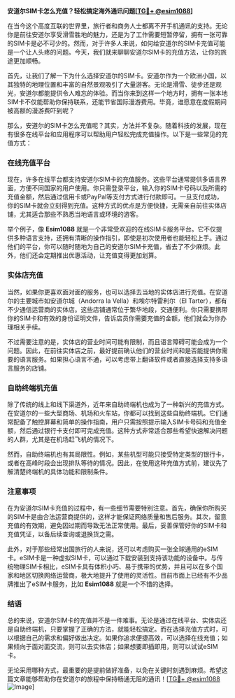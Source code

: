 **安道尔SIM卡怎么充值？轻松搞定海外通讯问题[[TG💪+ @esim1088](https://t.me/s/esim1088)]**

在当今这个高度互联的世界里，旅行者和商务人士都离不开手机通讯的支持。无论你是前往安道尔享受滑雪胜地的魅力，还是为了工作需要短暂停留，拥有一张可靠的SIM卡是必不可少的。然而，对于许多人来说，如何给安道尔的SIM卡充值可能是一个让人头疼的问题。今天，我们就来聊聊安道尔SIM卡的充值方法，让你的旅途更加顺畅。

首先，让我们了解一下为什么选择安道尔的SIM卡。安道尔作为一个欧洲小国，以其独特的地理位置和丰富的自然景观吸引了大量游客。无论是滑雪、徒步还是观光，安道尔都能提供令人难忘的体验。而当你来到这样一个地方时，拥有一张本地SIM卡不仅能帮助你保持联系，还能节省国际漫游费用。毕竟，谁愿意在度假期间被高额的漫游费吓到呢？

那么，安道尔的SIM卡怎么充值呢？其实，方法并不复杂。随着科技的发展，现在有很多在线平台和应用程序可以帮助用户轻松完成充值操作。以下是一些常见的充值方式：

### 在线充值平台

现在，许多在线平台都支持安道尔SIM卡的充值服务。这些平台通常提供多语言界面，方便不同国家的用户使用。你只需登录平台，输入你的SIM卡号码以及所需的充值金额，然后通过信用卡或PayPal等支付方式进行付款即可。一旦支付成功，你的SIM卡就会立刻得到充值。这种方式的优点是方便快捷，无需亲自前往实体店铺，尤其适合那些不熟悉当地语言或环境的游客。

举个例子，像 **Esim1088** 就是一个非常受欢迎的在线SIM卡服务平台。它不仅提供多种语言支持，还拥有清晰的操作指引，即使是初次使用者也能轻松上手。通过他们的平台，你可以随时随地为自己的安道尔SIM卡充值，省去了不少麻烦。此外，他们还会定期推出优惠活动，让充值变得更加划算。

### 实体店充值

当然，如果你更喜欢面对面的服务，也可以选择去当地的实体店进行充值。在安道尔的主要城市如安道尔城（Andorra la Vella）和埃尔特雷利尔（El Tarter），都有不少通信运营商的实体店。这些店铺通常位于繁华地段，交通便利。你只需要携带你的SIM卡和有效的身份证明文件，告诉店员你需要充值的金额，他们就会为你办理相关手续。

不过需要注意的是，实体店的营业时间可能有限制，而且语言障碍可能会成为一个问题。因此，在前往实体店之前，最好提前确认他们的营业时间和是否能提供你需要的语言服务。如果担心语言不通，可以考虑带上翻译软件或者直接选择支持多语言服务的店铺。

### 自助终端机充值

除了传统的线上和线下渠道外，近年来自助终端机也成为了一种新兴的充值方式。在安道尔的一些大型商场、机场和火车站，你都可以找到这些自助终端机。它们通常配备了触控屏幕和简单的操作指南，用户只需按照提示输入SIM卡号码和充值金额，然后通过银行卡支付即可完成充值。这种方式非常适合那些希望快速解决问题的人群，尤其是在机场赶飞机的情况下。

然而，自助终端机也有其局限性。例如，某些机型可能只接受特定类型的银行卡，或者在高峰时段会出现排队等待的情况。因此，在使用这种充值方式前，建议先了解清楚终端机的具体功能和限制条件。

### 注意事项

在为安道尔SIM卡充值的过程中，有一些细节需要特别注意。首先，确保你所购买的SIM卡是由合法运营商提供的，这样才能保证网络质量和售后服务。其次，留意充值的有效期，避免因过期而导致无法正常使用。最后，妥善保管好你的SIM卡和充值凭证，以备后续查询或退换货之需。

此外，对于那些经常出国旅行的人来说，还可以考虑购买一张全球通用的eSIM卡。eSIM卡是一种虚拟SIM卡，可以通过下载安装到支持该功能的设备中。与传统物理SIM卡相比，eSIM卡具有体积小巧、易于携带的优势，并且可以在多个国家和地区切换网络运营商，极大地提升了使用的灵活性。目前市面上已经有不少品牌推出了eSIM卡服务，比如 **Esim1088** 就是一个不错的选择。

### 结语

总的来说，安道尔SIM卡的充值并不是一件难事。无论是通过在线平台、实体店还是自助终端机，只要掌握了正确的方法，就能轻松搞定。而在选择充值方式时，可以根据自己的需求和偏好做出决定。如果你追求便捷高效，可以选择在线充值；如果倾向于面对面交流，则可以去实体店；如果想要即插即用，则可以试试eSIM卡。

无论采用哪种方式，最重要的是提前做好准备，以免在关键时刻遇到麻烦。希望这篇文章能够帮助你在安道尔的旅程中保持畅通无阻的通讯！[[TG💪+ @esim1088](https://t.me/s/esim1088) ![Image](https://i.postimg.cc/4NQfJmqS/Snipaste-2025-05-13-00-14-12.png)]